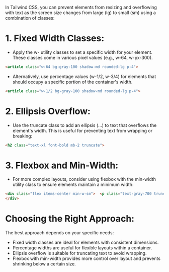 
In Tailwind CSS, you can prevent elements from resizing and overflowing with text as the screen size changes from large (lg) to small (sm) using a combination of classes:

# 1. Fixed Width Classes:

- Apply the w- utility classes to set a specific width for your element. These classes come in various pixel values (e.g., w-64, w-px-300).
```html
<article class="w-64 bg-gray-100 shadow-md rounded-lg p-4">
```

- Alternatively, use percentage values (w-1/2, w-3/4) for elements that should occupy a specific portion of the container's width.

```HTML
<article class="w-1/2 bg-gray-100 shadow-md rounded-lg p-4">  
```
# 2. Ellipsis Overflow:

- Use the truncate class to add an ellipsis (...) to text that overflows the element's width. This is useful for preventing text from wrapping or breaking:

```HTML
<h2 class="text-xl font-bold mb-2 truncate">  
```

# 3. Flexbox and Min-Width:

- For more complex layouts, consider using flexbox with the min-width utility class to ensure elements maintain a minimum width:

```HTML
<div class="flex items-center min-w-sm">  <p class="text-gray-700 truncate">Content that won't resize or overflow</p>
</div>
```
# Choosing the Right Approach:

The best approach depends on your specific needs:

- Fixed width classes are ideal for elements with consistent dimensions.
- Percentage widths are useful for flexible layouts within a container.
- Ellipsis overflow is suitable for truncating text to avoid wrapping.
- Flexbox with min-width provides more control over layout and prevents shrinking below a certain size.